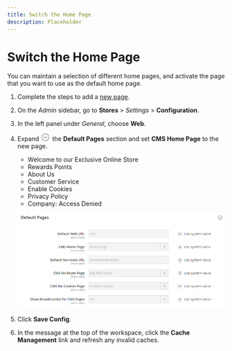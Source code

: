 ```yaml
---
title: Switch the Home Page
description: Placeholder
---
```

# Switch the Home Page

You can maintain a selection of different home pages, and activate the page that you want to use as the default home page.

1. Complete the steps to add a [new page](page-add.md).

1. On the _Admin_ sidebar, go to **Stores** > _Settings_ > **Configuration**.

1. In the left panel under _General_, choose **Web**.

1. Expand ![Expansion selector](../assets/icon-display-expand.png) the **Default Pages** section and set **CMS Home Page** to the new page.

   - Welcome to our Exclusive Online Store
   - Rewards Points
   - About Us
   - Customer Service
   - Enable Cookies
   - Privacy Policy
   - Company: Access Denied

   ![Web default pages configuration](./assets/web-default-pages.png)<!-- zoom -->

1. Click **Save Config**.

1. In the message at the top of the workspace, click the **Cache Management** link and refresh any invalid caches.

